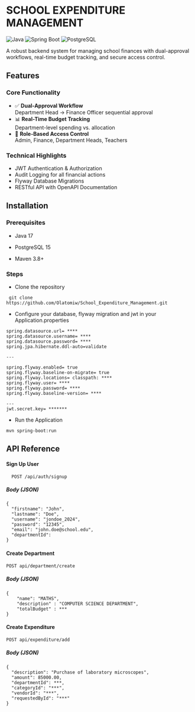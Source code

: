 
# SCHOOL EXPENDITURE MANAGEMENT

![Java](https://img.shields.io/badge/Java-17-blue)
![Spring Boot](https://img.shields.io/badge/Spring_Boot-3.1-green)
![PostgreSQL](https://img.shields.io/badge/PostgreSQL-15-purple)

A robust backend system for managing school finances with dual-approval workflows, real-time budget tracking, and secure access control.
## Features

### Core Functionality
- ✅ **Dual-Approval Workflow**  
  Department Head → Finance Officer sequential approval
- 📊 **Real-Time Budget Tracking**  
  Department-level spending vs. allocation
- 🔐 **Role-Based Access Control**  
  Admin, Finance, Department Heads, Teachers
### Technical Highlights
- JWT Authentication & Authorization
- Audit Logging for all financial actions
- Flyway Database Migrations
- RESTful API with OpenAPI Documentation



## Installation
### Prerequisites
- Java 17

- PostgreSQL 15

- Maven 3.8+

### Steps
- Clone the repository

```
 git clone https://github.com/Olatomiw/School_Expenditure_Management.git
```

- Configure your database, flyway migration and jwt in your Application.properties

```
spring.datasource.url= ****
spring.datasource.username= ****
spring.datasource.password= ****
spring.jpa.hibernate.ddl-auto=validate

---

spring.flyway.enabled= true
spring.flyway.baseline-on-migrate= true
spring.flyway.locations= classpath: ****
spring.flyway.user= ****
spring.flyway.password= ****
spring.flyway.baseline-version= ****

---
jwt.secret.key= ******* 
```

- Run the Application

```
mvn spring-boot:run
```
## API Reference

#### Sign Up User

```http
  POST /api/auth/signup
```
##### Body (JSON)
```
{
  "firstname": "John",
  "lastname": "Doe",
  "username": "jondoe_2024",
  "password": "12345",
  "email": "john.doe@school.edu",
  "departmentId": 
}
```

#### Create Department

```http
POST api/department/create
```

##### Body (JSON)

````
{
    "name": "MATHS",
    "description" : "COMPUTER SCIENCE DEPARTMENT",
    "totalBudget" : ***
}
````

#### Create Expenditure

```http
POST api/expenditure/add
```

##### Body (JSON)

````
{
  "description": "Purchase of laboratory microscopes",
  "amount": 85000.00,
  "departmentId": ***,
  "categoryId": "***",
  "vendorId": "***",
  "requestedById": "***"
}
````


